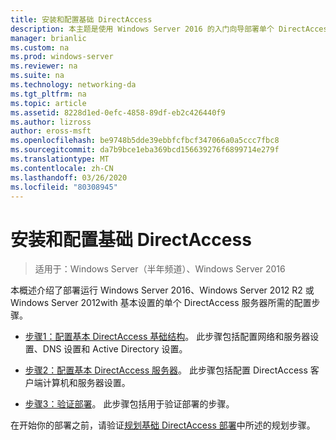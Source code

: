 ```yaml
---
title: 安装和配置基础 DirectAccess
description: 本主题是使用 Windows Server 2016 的入门向导部署单个 DirectAccess 服务器指南的一部分
manager: brianlic
ms.custom: na
ms.prod: windows-server
ms.reviewer: na
ms.suite: na
ms.technology: networking-da
ms.tgt_pltfrm: na
ms.topic: article
ms.assetid: 8228d1ed-0efc-4858-89df-eb2c426440f9
ms.author: lizross
author: eross-msft
ms.openlocfilehash: be9748b5dde39ebbfcfbcf347066a0a5ccc7fbc8
ms.sourcegitcommit: da7b9bce1eba369bcd156639276f6899714e279f
ms.translationtype: MT
ms.contentlocale: zh-CN
ms.lasthandoff: 03/26/2020
ms.locfileid: "80308945"
---
```

# <a name="install-and-configure-basic-directaccess"></a>安装和配置基础 DirectAccess

>适用于：Windows Server（半年频道）、Windows Server 2016

本概述介绍了部署运行 Windows Server 2016、Windows Server 2012 R2 或 Windows Server 2012with 基本设置的单个 DirectAccess 服务器所需的配置步骤。  
  
-   [步骤1：配置基本 DirectAccess 基础结构](da-basic-configure-s1-infrastructure.md)。 此步骤包括配置网络和服务器设置、DNS 设置和 Active Directory 设置。  
  
-   [步骤2：配置基本 DirectAccess 服务器](da-basic-configure-s2-server.md)。 此步骤包括配置 DirectAccess 客户端计算机和服务器设置。  
  
-   [步骤3：验证部署](da-basic-configure-s3-verify.md)。 此步骤包括用于验证部署的步骤。  
  
在开始你的部署之前，请验证[规划基础 DirectAccess 部署](Plan-a-Basic-DirectAccess-Deployment.md)中所述的规划步骤。  
  



